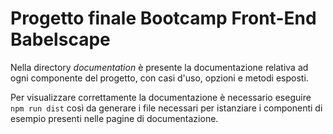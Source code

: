 # Progetto finale Bootcamp Front-End Babelscape
Nella directory _documentation_ è presente la documentazione relativa ad ogni componente del progetto, con casi d'uso, opzioni e metodi esposti.

Per visualizzare correttamente la documentazione è necessario eseguire `npm run dist` così da generare i file necessari per istanziare i componenti di esempio presenti nelle pagine di documentazione. 
